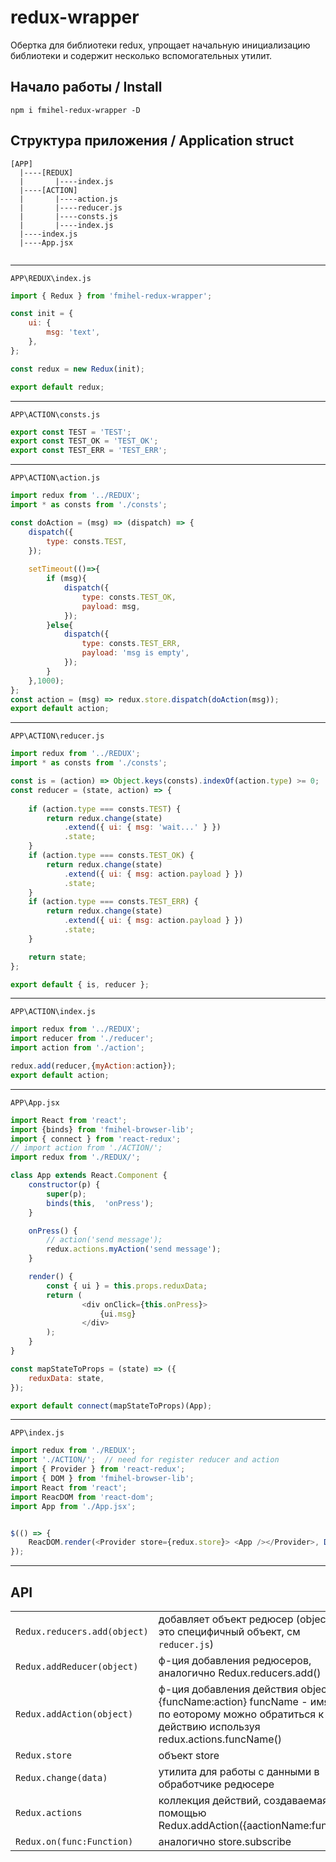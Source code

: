 # redux-wrapper
Обертка для библиотеки redux, упрощает 
начальную инициализацию библиотеки и содержит несколько вспомогательных
утилит.

## Начало работы / Install

`npm i fmihel-redux-wrapper -D`

## Структура приложения / Application struct
```
[APP]
  |----[REDUX]
  |       |----index.js
  |----[ACTION]
  |       |----action.js
  |       |----reducer.js
  |       |----consts.js
  |       |----index.js      
  |----index.js
  |----App.jsx
  
```
---------------------------------------------------
``APP\REDUX\index.js``
```javascript
import { Redux } from 'fmihel-redux-wrapper';

const init = {
    ui: {
        msg: 'text',
    },
};

const redux = new Redux(init);

export default redux;
```
---------------------------------------------------
``APP\ACTION\consts.js``

```javascript
export const TEST = 'TEST';
export const TEST_OK = 'TEST_OK';
export const TEST_ERR = 'TEST_ERR';

```
---------------------------------------------------
``APP\ACTION\action.js``
```javascript
import redux from '../REDUX';
import * as consts from './consts';

const doAction = (msg) => (dispatch) => {
    dispatch({
        type: consts.TEST,
    });
    
    setTimeout(()=>{
        if (msg){
            dispatch({
                type: consts.TEST_OK,
                payload: msg,
            });
        }else{
            dispatch({
                type: consts.TEST_ERR,
                payload: 'msg is empty',
            });
        }
    },1000);
};
const action = (msg) => redux.store.dispatch(doAction(msg));
export default action;
```
---------------------------------------------------
``APP\ACTION\reducer.js``
```javascript
import redux from '../REDUX';
import * as consts from './consts';

const is = (action) => Object.keys(consts).indexOf(action.type) >= 0;
const reducer = (state, action) => {
    
    if (action.type === consts.TEST) {
        return redux.change(state)
            .extend({ ui: { msg: 'wait...' } })
            .state;
    }
    if (action.type === consts.TEST_OK) {
        return redux.change(state)
            .extend({ ui: { msg: action.payload } })
            .state;
    }
    if (action.type === consts.TEST_ERR) {
        return redux.change(state)
            .extend({ ui: { msg: action.payload } })
            .state;
    }

    return state;
};

export default { is, reducer };

```
---------------------------------------------------
``APP\ACTION\index.js``
```javascript
import redux from '../REDUX';
import reducer from './reducer';
import action from './action';

redux.add(reducer,{myAction:action});
export default action;

```
---------------------------------------------------
``APP\App.jsx``
```javascript
import React from 'react';
import {binds} from 'fmihel-browser-lib';
import { connect } from 'react-redux';
// import action from './ACTION/';
import redux from './REDUX/';

class App extends React.Component {
    constructor(p) {
        super(p);
        binds(this,  'onPress');
    }

    onPress() {
        // action('send message');
        redux.actions.myAction('send message');
    }

    render() {
        const { ui } = this.props.reduxData;
        return (
                <div onClick={this.onPress}>
                    {ui.msg}
                </div>
        );
    }
}

const mapStateToProps = (state) => ({
    reduxData: state,
});

export default connect(mapStateToProps)(App);

```
---------------------------------------------------
``APP\index.js``
```javascript
import redux from './REDUX';
import './ACTION/';  // need for register reducer and action
import { Provider } from 'react-redux';
import { DOM } from 'fmihel-browser-lib';
import React from 'react';
import ReacDOM from 'react-dom';
import App from './App.jsx';


$(() => {
    ReacDOM.render(<Provider store={redux.store}> <App /></Provider>, DOM('#app'));
});
```
----
## API
|||
|----|----|
|`Redux.reducers.add(object)`| добавляет объект редюсер (object это специфичный объект, см    `reducer.js`)|
|`Redux.addReducer(object)`| ф-ция добавления редюсеров, аналогично Redux.reducers.add()|
|`Redux.addAction(object)`| ф-ция добавления действия object = {funcName:action} funcName - имя по еоторому можно обратиться к действию используя redux.actions.funcName()| 
|`Redux.store`|объект store| 
|`Redux.change(data)`|утилита для работы с данными в обработчике редюсере|
|`Redux.actions`| коллекция действий, создаваемая с помощью Redux.addAction({aactionName:func})|
|`Redux.on(func:Function)`|аналогично store.subscribe|